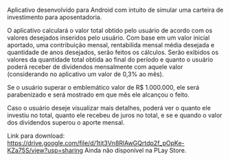 Aplicativo desenvolvido para Android com intuito de simular uma carteira de investimento para aposentadoria.

O aplicativo calculará o valor total obtido pelo usuário de acordo com os valores desejados inseridos pelo usuário.
Com base em um valor inicial aportado, uma contribuição mensal, rentabilida mensal média desejada e quantidade de anos desejados, serão feitos os cálculos. Serão exibidos os valores da quantidade total obtida ao final do período e quanto o usuário poderá receber de dividendos mensalmente com aquele valor (considerando no aplicativo um valor de 0,3% ao mês).

Se o usuário superar o emblemático valor de R$ 1.000.000, ele será parabenizado e será mostrado em que mês ele alcançou o feito.

Caso o usuário deseje visualizar mais detalhes, poderá ver o quanto ele investiu no total, quanto ele recebeu de juros no total, e se e quando o valor dos dividendos superou o aporte mensal.


Link para download: https://drive.google.com/file/d/1tjt3Vn8RlAwGQrtdp2f_pOpKe-KZa75S/view?usp=sharing
Ainda não disponível na PLay Store.
